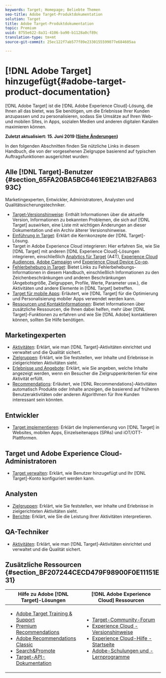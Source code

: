 ```yaml
---
keywords: Target; Homepage; Beliebte Themen
seo-title: Adobe Target-Produktdokumentation
solution: Target
title: Adobe Target-Produktdokumentation
topic: Premium
uuid: 8755e622-8a31-4106-ba90-b1128a0cf89c
translation-type: tm+mt
source-git-commit: 25ec122f7ab577f89e2330155599077e684605aa

---
```



# [!DNL Adobe Target] hinzugefügt{#adobe-target-product-documentation}

[!DNL Adobe Target] ist die [!DNL Adobe Experience Cloud]-Lösung, die Ihnen all das bietet, was Sie benötigen, um die Erlebnisse Ihrer Kunden anzupassen und zu personalisieren, sodass Sie Umsätze auf Ihren Web- und mobilen Sites, in Apps, sozialen Medien und anderen digitalen Kanälen maximieren können.

**Zuletzt aktualisiert: 15. Juni 2019 ([Siehe Änderungen](r-release-notes/doc-change.md))**

In den folgenden Abschnitten finden Sie nützliche Links in diesem Handbuch, die von der vorgesehenen Zielgruppe basierend auf typischen Auftragsfunktionen ausgerichtet wurden:

## Alle [!DNL Target]-Benutzer {#section_65FA20BA5BC6461E9E21A1B2FAB6393C}

Marketingexperten, Entwickler, Administratoren, Analysten und Qualitätssicherungstechniker.

- [Target-Versionshinweise](r-release-notes/release-notes.md): Enthält Informationen über die aktuelle Version, Informationen zu bekannten Problemen, die sich auf [!DNL Target] auswirken, eine Liste mit wichtigen Änderungen an dieser Dokumentation und ein Archiv älterer Versionshinweise.
- [Einführung in Target](c-intro/intro.md): Erklärt die Kernkonzepte der [!DNL Target]-Lösung.
- Target in Adobe Experience Cloud integrieren: Hier erfahren Sie, wie Sie [!DNL Target] mit anderen [!DNL Experience Cloud]-Lösungen integrieren, einschließlich [Analytics für Target](/help/c-integrating-target-with-mac/a4t/a4t.md) (A4T), [Experience Cloud Audiences](/help/c-integrating-target-with-mac/mmp.md), [Adobe Campaign](/help/c-integrating-target-with-mac/campaign-and-target.md) und [Experience Cloud Device Co-op](/help/c-integrating-target-with-mac/experience-cloud-device-co-op.md).
- [Fehlerbehebung in Target](r-troubleshooting-target/troubleshooting-target.md): Bietet Links zu Fehlerbehebungs-Informationen in diesem Handbuch, einschließlich Informationen zu den Zeichenbeschränkungen und anderen Beschränkungen (Angebotsgröße, Zielgruppen, Profile, Werte, Parameter usw.), die Aktivitäten und andere Elemente in [!DNL Target] betreffen.
- [Target für mobile Apps](c-target-mobile-app/target-mobile-app.md): Erläutert, wie [!DNL Target] für die Optimierung und Personalisierung mobiler Apps verwendet werden kann.
- [Ressourcen und Kontaktinformationen](cmp-resources-and-contact-information.md): Bietet Informationen über zusätzliche Ressourcen, die Ihnen dabei helfen, mehr über [!DNL Target]-Funktionen zu erfahren und wie Sie [!DNL Adobe] kontaktieren können, sollten Sie Hilfe benötigen.

## Marketingexperten

- [Aktivitäten](c-activities/activities.md): Erklärt, wie man [!DNL Target]-Aktivitäten einrichtet und verwaltet und die Qualität sichert.
- [Zielgruppen](c-target/target.md): Erklärt, wie Sie feststellen, wer Inhalte und Erlebnisse in zielgerichteten Aktivitäten sieht.
- [Erlebnisse und Angebote](c-experiences/experiences.md): Erklärt, wie Sie angeben, welche Inhalte angezeigt werden, wenn ein Besucher die Zielgruppenkriterien für eine Aktivität erfüllt.
- [Recommendations](c-recommendations/recommendations.md): Erläutert, wie [!DNL Recommendations]-Aktivitäten automatisch Produkte oder Inhalte anzeigen, die basierend auf früheren Benutzeraktivitäten oder anderen Algorithmen für Ihre Kunden interessant sein könnten.

## Entwickler

- [Target implementieren](c-implementing-target/implementing-target.md): Erklärt die Implementierung von [!DNL Target] in Websites, mobilen Apps, Einzelseitenapps (SPAs) und iOT/OTT-Plattformen.

## Target und Adobe Experience Cloud-Administratoren

- [Target verwalten](administrating-target/administrating-target.md): Erklärt, wie Benutzer hinzugefügt und Ihr [!DNL Target]-Konto konfiguriert werden kann.

## Analysten

- [Zielgruppen](c-target/target.md): Erklärt, wie Sie feststellen, wer Inhalte und Erlebnisse in zielgerichteten Aktivitäten sieht.
- [Berichte](c-reports/reports.md): Erklärt, wie Sie die Leistung Ihrer Aktivitäten interpretieren.

## QA-Techniker

- [Aktivitäten](c-activities/activities.md): Erklärt, wie man [!DNL Target]-Aktivitäten einrichtet und verwaltet und die Qualität sichert.

## Zusätzliche Ressourcen {#section_BF207244CECD479F98900F0E11151E31}

| Hilfe zu Adobe [!DNL Target]-Lösungen | [!DNL Adobe Experience Cloud] Ressourcen |
|--- |--- |
| <ul><li>[Adobe Target Training &amp; Support](https://helpx.adobe.com/support/target.html)</li><li>[Premium Recommendations](c-recommendations/recommendations.md)</li><li>[Adobe Recommendations Classic](assets/adobe-recommendations-classic.pdf)</li><li>[Search&amp;Promote](https://marketing.adobe.com/resources/help/en_US/snp/)</li><li>[Target-API-Dokumentation](c-implementing-target/c-api-and-sdk-overview/api-and-sdk-overview.md)</li></ul> | <ul><li>[Target-Community-Forum](https://forums.adobe.com/community/experience-cloud/marketing-cloud/target)</li><li>[Experience Cloud - Versionshinweise](https://marketing.adobe.com/resources/help/en_US/whatsnew/)</li><li>[Experience Cloud-Hilfe - Startseite](https://marketing.adobe.com/resources/help/en_US/home/)</li><li>[Adobe-Schulungen und -Lernprogramme](https://helpx.adobe.com/learning.html?promoid=KAUDK)</li></ul> |  |
